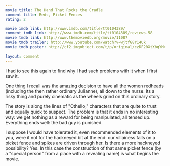 ```yaml
---
movie title: The Hand That Rocks the Cradle
comment title: Reds, Picket Fences
rating: 2

movie imdb link: http://www.imdb.com/title/tt0104389/
comment imdb link: http://www.imdb.com/title/tt0104389/reviews-58
movie tmdb link: http://www.themoviedb.org/movie/11087
movie tmdb trailer: http://www.youtube.com/watch?v=wjtfG8r14Uk
movie tmdb poster: http://cf2.imgobject.com/t/p/original/czDF20XtXbqYMxcFUWIPuJkEK3p.jpg

layout: comment
---
```


I had to see this again to find why I had such problems with it when I first saw it.

One thing I recall was the amazing decision to have all the women redheads (including the then rather ordinary Julianne), all down to the nurse. Its a risky thing and purely cinematic as the wheels grind on this ordinary story.

The story is along the lines of "Othello," characters that are quite to trust and equally quick to suspect. The problem is that it ends in no interesting way: we get nothing as a reward for being manipulated, all tensed up. Everything ends well: the bad guy is punished. 

I suppose I would have tolerated it, even recommended elements of it to you, were it not for the hackneyed bit at the end: our villainess falls on a picket fence and spikes are driven through her. Is there a more hackneyed possibility? Yes. In this case the construction of that same picket fence (by a "special person" from a place with a revealing name) is what begins the movie.